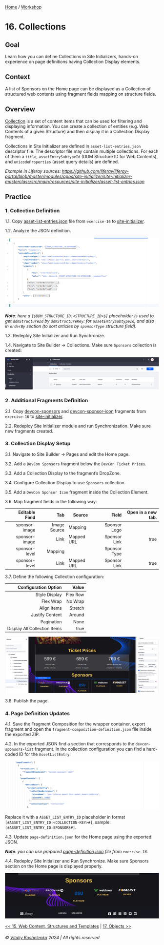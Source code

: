 [Home](../../../README.md) / [Workshop](../README.md) 

# 16. Collections

## Goal 

Learn how you can define Collections in Site Initializers, hands-on experience on page definitions having Collection Display elements.

## Context

A list of Sponsors on the Home page can be displayed as a Collection of structured web contents using fragment fields mapping on structure fields.

## Overview

[Collection](https://learn.liferay.com/w/dxp/site-building/displaying-content/collections-and-collection-pages) is a set of content items that can be used for filtering and displaying information. 
You can create a collection of entities (e.g. Web Contents of a given Structure) and then display it in a Collection Display fragment.

Collections in Site Initializer are defined in `asset-list-entries.json` descriptor file. 
The descriptor file may contain multiple collections. 
For each of them a `title`, `assetEntrySubtypeId` (DDM Structure ID for Web Contents), and `unicodeProperties` (asset query details) are defined.

_Example in Liferay sources: https://github.com/liferay/liferay-portal/blob/master/modules/apps/site-initializer/site-initializer-masterclass/src/main/resources/site-initializer/asset-list-entries.json_

## Practice

### 1. Collection Definition

1.1. Copy [asset-list-entries.json](../../../exercises/exercise-16/asset-list-entries.json) file from `exercise-16` to [site-initializer](../../../modules/devcon-site-initializer/src/main/resources/site-initializer).

1.2. Analyze the JSON definition.

![02.png](images/02.png)

_**Note**: here a `[$DDM_STRUCTURE_ID:<STRUCTURE_ID>$]` placeholder is used to get `ddmStructureId` by `ddmStructureKey`: for `assetEntrySubtypeId`, and also in `orderBy` section (to sort articles by `sponsorType` structure field)._

1.3. Redeploy Site Initializer and Run Synchronize.

1.4. Navigate to Site Builder → Collections. Make sure `Sponsors` collection is created:

![03.png](images/03.png)

### 2. Additional Fragments Definition

2.1. Copy [devcon-sponsors](../../../exercises/exercise-16/fragments/group/devcon/devcon-sponsors) and [devcon-sponsor-icon](../../../exercises/exercise-16/fragments/group/devcon/devcon-sponsor-icon) fragments from `exercise-16` to [site-initializer](../../../modules/devcon-site-initializer/src/main/resources/site-initializer).

2.2. Redeploy Site Initializer module and run Synchronization. Make sure new fragments created.

### 3. Collection Display Setup

3.1. Navigate to Site Builder → Pages and edit the Home page.

3.2. Add a `DevCon Sponsors` fragment below the `DevCon Ticket Prices`.

3.3. Add a Collection Display to the fragment’s DropZone.

3.4. Configure Collection Display to use `Sponsors` collection.

3.5. Add a `DevCon Sponsor Icon` fragment inside the Collection Element.

3.6. Map fragment fields in the following way:

| Editable Field |          Tab | Source     |        Field | Open in a new tab. |
|---------------:|-------------:|------------|-------------:|-------------------:|
|  sponsor-image | Image Source | Mapping    | Sponsor Logo |                    |
|  sponsor-image |         Link | Mapped URL | Sponsor Link |               true |
|  sponsor-level |      Mapping |            | Sponsor Type |                    |
|  sponsor-level |         Link | Mapped URL | Sponsor Link |               true |

3.7. Define the following Collection configuration:

|         Configuration Option |    Value |
|-----------------------------:|---------:|
|                Style Display | Flex Row |
|                    Flex Wrap |  No Wrap |
|                  Align Items |  Stretch |
|              Justify Content |   Around |
|                   Pagination |     None |
| Display All Collection Items |     true |

![04.png](images/04.png)

3.8. Publish the page.

### 4. Page Definition Updates

4.1. Save the Fragment Composition for the wrapper container, export fragment and open the `fragment-composition-definition.json` file inside the exported ZIP.

4.2. In the exported JSON find a section that corresponds to the `devcon-sponsors-list` fragment. 
In the collection configuration you can find a hard-coded ID for the `AssetListEntry`:

![05.png](images/05.png)

Replace it with a `ASSET_LIST_ENTRY_ID` placeholder in format `[#ASSET_LIST_ENTRY_ID:<COLLECTION-KEY>#]`, sample: `[#ASSET_LIST_ENTRY_ID:SPONSORS#]`.

4.3. Update `page-definition.json` for the Home page using the exported JSON.

_**Note**: you can use prepared [page-definition.json](../../../exercises/exercise-16/layouts/1_home/page-definition.json) file from `exercise-16`._ 

4.4. Redeploy Site Initializer and Run Synchronize. Make sure Sponsors section on the Home page is displayed properly.

![06.png](images/06.png)

[<< 15. Web Content, Structures and Templates](../15-web-content/README.md) | [17. Objects >>](../17-objects/README.md)

###### © [Vitaliy Koshelenko](https://www.linkedin.com/in/vitaliy-koshelenko) 2024 | All rights reserved